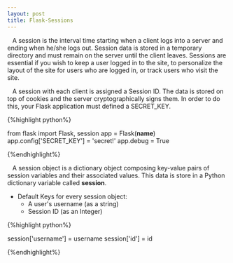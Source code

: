 ```yaml
---
layout: post
title: Flask-Sessions
---
```

  
&nbsp;&nbsp;&nbsp;A session is the interval time starting when a client logs into a server and ending when he/she logs out. Session data is stored in a temporary directory and must remain on the server until the client leaves. Sessions are essential if you wish to keep a user logged in to the site, to personalize the layout of the site for users who are logged in, or track users who visit the site.
 
 
 
&nbsp;&nbsp;&nbsp;A session with each client is assigned a Session ID. The data is stored on top of cookies and the server cryptographically signs them. In order to do this, your Flask application must defined a SECRET_KEY.

{%highlight python%}
  
  from flask import Flask, session
  app = Flask(__name__)
  app.config['SECRET_KEY'] = 'secret!'
  app.debug = True

{%endhighlight%}

&nbsp;&nbsp;&nbsp;A session object is a dictionary object composing key-value pairs of session variables and their associated values. This data is store in a Python dictionary variable called **session**. 
  * Default Keys for every session object:
    * A user's username (as a string)
    * Session ID (as an Integer)
      
{%highlight python%}

  session['username'] = username
  session['id'] = id

{%endhighlight%}
